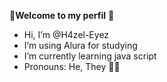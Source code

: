 🍩**Welcome to my perfil** 🥞

- Hi, I’m @H4zel-Eyez
- I’m using Alura for studying  
- I’m currently learning java script
- Pronouns: He, They 🏳️‍⚧️

<!---
H4zel-Eyez/H4zel-Eyez is a ✨ special ✨ repository because its `README.md` (this file) appears on your GitHub profile.
You can click the Preview link to take a look at your changes.
--->
